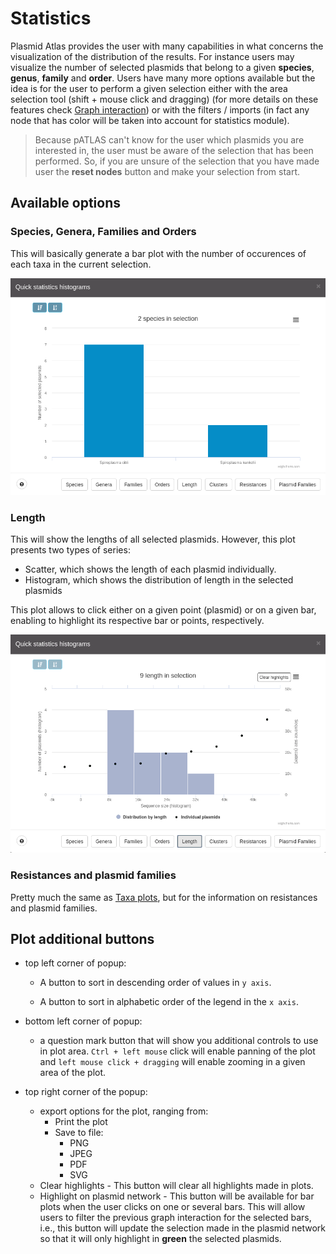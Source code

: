 # Statistics

Plasmid Atlas provides the user with many capabilities in what concerns the 
visualization of the distribution of the results. For instance users may 
visualize the number of selected plasmids that belong to a given
**species**, **genus**, **family** and **order**. Users have many more
options available but the idea is for the user to perform a given selection 
either with the area selection tool (shift + mouse click and dragging)
(for more details on these features check [Graph interaction](graph.md#area-selection)) or
with the filters / imports (in fact any node that has color will be taken 
into account for statistics module). 

> Because pATLAS can't know for the user which plasmids you are interested 
in, the user must be aware of the selection that has been performed. So, if 
you are unsure of the selection that you have made user the **reset nodes** 
button and make your selection from start.

## Available options

### Species, Genera, Families and Orders

This will basically generate a bar plot with the number of occurences of each taxa
in the current selection.

![](gitbook/images/speciesplot.png)

### Length

This will show the lengths of all selected plasmids. However, this plot
presents two types of series:

* Scatter, which shows the length of each plasmid individually.
* Histogram, which shows the distribution of length in the selected plasmids

This plot allows to click either on a given point (plasmid) or on a given bar,
enabling to highlight its respective bar or points, respectively.

![](gitbook/images/plotlength.gif)

### Resistances and plasmid families

Pretty much the same as [Taxa plots](#available-options), but for
the information on resistances and plasmid families.

## Plot additional buttons

* top left corner of popup:

    * A button to sort in descending order of values in `y axis`.

    * A button to sort in alphabetic order of the legend in the `x axis`.

* bottom left corner of popup:

    * a question mark button that will show you additional controls to
    use in plot area. `Ctrl + left mouse` click will enable panning of the plot and
    `left mouse click + dragging` will enable zooming in a given area of the plot.

* top right corner of the popup:

    * export options for the plot, ranging from:
        * Print the plot
        * Save to file:
            * PNG
            * JPEG
            * PDF
            * SVG
    * Clear highlights - This button will clear all highlights made in plots.
    * Highlight on plasmid network - This button will be available for
    bar plots when the user clicks on one or several bars. This will allow
    users to filter the previous graph interaction for the selected bars,
    i.e., this button will update the selection made in the plasmid network
    so that it will only highlight in **green** the selected plasmids.

